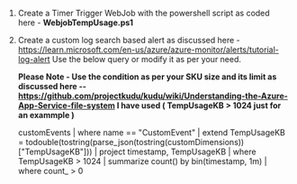1. Create a Timer Trigger WebJob with the powershell script as coded here - **WebjobTempUsage.ps1** 
2. Create a custom log search based alert as discussed here - https://learn.microsoft.com/en-us/azure/azure-monitor/alerts/tutorial-log-alert
   Use the below query or modify it as per your need.

   **Please Note - Use the condition as per your SKU size and its limit as discussed here -- https://github.com/projectkudu/kudu/wiki/Understanding-the-Azure-App-Service-file-system
   I have used ( TempUsageKB > 1024 just for an exammple )**
   
      customEvents
      | where name == "CustomEvent"
      | extend TempUsageKB = todouble(tostring(parse_json(tostring(customDimensions))["TempUsageKB"]))
      | project timestamp, TempUsageKB
      | where TempUsageKB > 1024
      | summarize count() by bin(timestamp, 1m)
      | where count_ > 0
      
